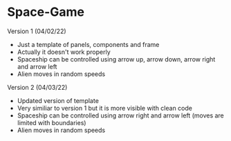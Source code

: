 # Space-Game

Version 1 (04/02/22)
  - Just a template of panels, components and frame
  - Actually it doesn't work properly 
  - Spaceship can be controlled using arrow up, arrow down, arrow right and arrow left
  - Alien moves in random speeds

Version 2 (04/03/22)
  - Updated version of template
  - Very similiar to version 1 but it is more visible with clean code
  - Spaceship can be controlled using arrow right and arrow left (moves are limited with boundaries)
  - Alien moves in random speeds
